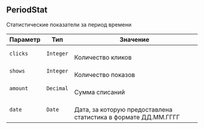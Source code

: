 
## PeriodStat

Статистические показатели за период времени

<table>
    <thead>
        <tr><th>Параметр</th><th>Тип</th><th>Значение</th></tr>
    </thead>
    <tbody>
        <tr>
            <td><code>clicks</code></td>
            <td><code>Integer</code></td>
            <td><br />Количество кликов</td>
        </tr><tr>
            <td><code>shows</code></td>
            <td><code>Integer</code></td>
            <td><br />Количество показов</td>
        </tr><tr>
            <td><code>amount</code></td>
            <td><code>Decimal</code></td>
            <td><br />Сумма списаний</td>
        </tr><tr>
            <td><code>date</code></td>
            <td><code>Date</code></td>
            <td><br />Дата, за которую предоставлена статистика
в формате ДД.ММ.ГГГГ</td>
        </tr>
    </tbody>
</table>